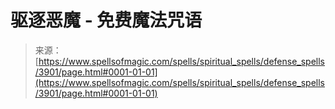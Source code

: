 <!--yml

category: 未分类

date: 2024-06-12 18:37:45

-->

# 驱逐恶魔 - 免费魔法咒语

> 来源：[https://www.spellsofmagic.com/spells/spiritual_spells/defense_spells/3901/page.html#0001-01-01](https://www.spellsofmagic.com/spells/spiritual_spells/defense_spells/3901/page.html#0001-01-01)
